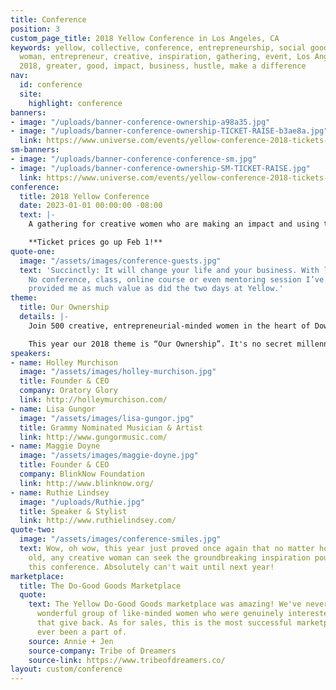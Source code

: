 ```yaml
---
title: Conference
position: 3
custom_page_title: 2018 Yellow Conference in Los Angeles, CA
keywords: yellow, collective, conference, entrepreneurship, social good, bloom, women,
  woman, entrepreneur, creative, inspiration, gathering, event, Los Angeles, august,
  2018, greater, good, impact, business, hustle, make a difference
nav:
  id: conference
  site:
    highlight: conference
banners:
- image: "/uploads/banner-conference-ownership-a98a35.jpg"
- image: "/uploads/banner-conference-ownership-TICKET-RAISE-b3ae8a.jpg"
  link: https://www.universe.com/events/yellow-conference-2018-tickets-SKLDM0
sm-banners:
- image: "/uploads/banner-conference-conference-sm.jpg"
- image: "/uploads/banner-conference-ownership-SM-TICKET-RAISE.jpg"
  link: https://www.universe.com/events/yellow-conference-2018-tickets-SKLDM0
conference:
  title: 2018 Yellow Conference
  date: 2023-01-01 00:00:00 -08:00
  text: |-
    A gathering for creative women who are making an impact and using their gifts, skills and talents to serve the greater good.

    **Ticket prices go up Feb 1!**
quote-one:
  image: "/assets/images/conference-guests.jpg"
  text: 'Succinctly: It will change your life and your business. With less brevity:
    No conference, class, online course or even mentoring session I’ve ever had has
    provided me as much value as did the two days at Yellow.'
theme:
  title: Our Ownership
  details: |-
    Join 500 creative, entrepreneurial-minded women in the heart of Downtown Los Angeles for a gathering that is so much more than a conference. This is for the ones who desire to fight for a better tomorrow. The ones who are willing to roll up their sleeves, step out in courage, and use their creativity for good. This is where we come together for the benefit of humankind.

    This year our 2018 theme is “Our Ownership”. It's no secret millennials aren't owning items like cars, houses and music like previous generations. Although we are less inclined to own when it comes to material possessions, what if we were known as a generation who knows how to own WHO THEY ARE? Owning the stories, dreams, visions, passions and abilities we have. Owning the problems of the world instead of turning a blind eye. Owning the fact that we're in this together as global citizens. Join us as we dive into this theme at our 2018 conference.
speakers:
- name: Holley Murchison
  image: "/assets/images/holley-murchison.jpg"
  title: Founder & CEO
  company: Oratory Glory
  link: http://holleymurchison.com/
- name: Lisa Gungor
  image: "/assets/images/lisa-gungor.jpg"
  title: Grammy Nominated Musician & Artist
  link: http://www.gungormusic.com/
- name: Maggie Doyne
  image: "/assets/images/maggie-doyne.jpg"
  title: Founder & CEO
  company: BlinkNow Foundation
  link: http://www.blinknow.org/
- name: Ruthie Lindsey
  image: "/uploads/Ruthie.jpg"
  title: Speaker & Stylist
  link: http://www.ruthielindsey.com/
quote-two:
  image: "/assets/images/conference-smiles.jpg"
  text: Wow, oh wow, this year just proved once again that no matter how young or
    old, any creative woman can seek the groundbreaking inspiration poured out from
    this conference. Absolutely can't wait until next year!
marketplace:
  title: The Do-Good Goods Marketplace
  quote:
    text: The Yellow Do-Good Goods marketplace was amazing! We've never met such a
      wonderful group of like-minded women who were genuinely interested in products
      that give back. As for sales, this is the most successful marketplace we've
      ever been a part of.
    source: Annie + Jen
    source-company: Tribe of Dreamers
    source-link: https://www.tribeofdreamers.co/
layout: custom/conference
---
```


